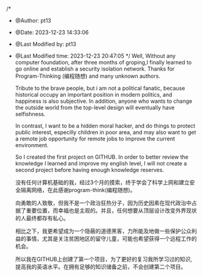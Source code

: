 /*
 * @Author: pt13 
 * @Date: 2023-12-23 14:33:06 
 * @Last Modified by: pt13
 * @Last Modified time: 2023-12-23 20:47:05
 */
    Well, Without any computer foundation, after three months of groping,I finally learned to go online and establish a security isolation network. Thanks for Program-Thinking (编程随想) and many unknown authors.

    Tribute to the brave people, but i am not a political fanatic, because historical occupy an important position in modern politics, and happiness is also subjective. In addition, anyone who wants to change the outside world from the top-level design will eventually have selfishness.

    In contrast, I want to be a hidden moral hacker, and do things to protect public interest, especilly children in poor area, and may also want to get a remote job opportunity for remote jobs to improve the current environment.

    So I created the first project on GITHUB. In order to better review the knowledge I learned and improve my english level, I will not create a second project before having enough knowledge reserves.
  


    没有任何计算机基础的我，经过3个月的摸索，终于学会了科学上网和建立安全隔离网络，在此感谢program-think(编程随想)。

    向勇敢的人致敬，但我不是一个政治狂热分子，因为历史因素在现代政治中占据了重要位置，而幸福也是主观的。并且，任何想要从顶层设计改变外界现状的人最终都存有私心。
    
    相比之下，我更希望成为一个隐蔽的道德黑客，力所能及地做一些保护公众利益的事情，尤其是关注贫困地区的留守儿童，可能也希望获得一个远程工作的机会。

    所以我在GITHUB上创建了第一个项目，为了更好的复习我所学习过的知识, 提高我的英语水平。在拥有足够的知识储备之前，不会创建第二个项目。
